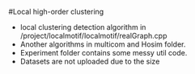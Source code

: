 #Local high-order clustering 

- local clustering detection algorithm in /project/localmotif/localmotif/realGraph.cpp
- Another algorithms in multicom and Hosim folder.
- Experiment folder contains some messy util code.
- Datasets are not uploaded due to the size

